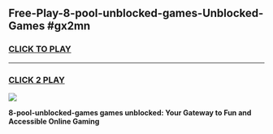 
## Free-Play-8-pool-unblocked-games-Unblocked-Games #gx2mn
<h3>
<a href="https://news.freeplayer.one?title=8-pool-unblocked-games&ref=8M">CLICK TO PLAY</a></h3>
<hr>

<h3>
<a href="https://news.freeplayer.one?title=8-pool-unblocked-games&ref=8M">CLICK 2 PLAY</a>
  
</h3>

<a href="https://news.freeplayer.one?title=8-pool-unblocked-games&ref=8M"><img src="https://clearcache.store/games.png"></a>


**8-pool-unblocked-games games unblocked: Your Gateway to Fun and Accessible Online Gaming**
